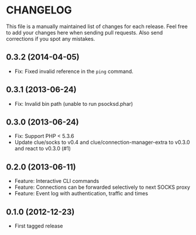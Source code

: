 # CHANGELOG

This file is a manually maintained list of changes for each release. Feel free
to add your changes here when sending pull requests. Also send corrections if
you spot any mistakes.

## 0.3.2 (2014-04-05)

* Fix: Fixed invalid reference in the `ping` command.

## 0.3.1 (2013-06-24)

* Fix: Invalid bin path (unable to run psocksd.phar)

## 0.3.0 (2013-06-24)

* Fix: Support PHP < 5.3.6
* Update clue/socks to v0.4 and clue/connection-manager-extra to v0.3.0 and 
react to v0.3.0 (#1)

## 0.2.0 (2013-06-11)

* Feature: Interactive CLI commands
* Feature: Connections can be forwarded selectively to next SOCKS proxy
* Feature: Event log with authentication, traffic and times

## 0.1.0 (2012-12-23)

* First tagged release

